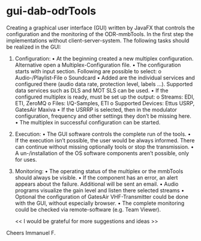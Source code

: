 # gui-dab-odrTools

Creating a graphical user interface (GUI) written by JavaFX that controls the configuration and the monitoring of the ODR-mmbTools. In the first step the implementations without client-server-system. The following tasks should be realized in the GUI:

1. Configuration:
•	At the beginning created a new multiplex configuration. Alternative open a Multiplex-Configuration file.
•	The configuration starts with input section. Following are possible to select: 
   o	Audio-/Playlist-File
   o	Soundcard
•	Added are the individual services and configured there (audio data rate, protection level, labels ...). Supported data services such as DLS and MOT SLS can be used.
•	If the configured multiplex is ready, must be set up the output: 
   o	Streams: EDI, ETI, ZeroMQ
   o	Files: I/Q-Samples, ETI 
   o	Supported Devices: Ettus USRP, GatesAir Maxiva
•	If the USRRP is selected, then in the modulator configuration, frequency and other settings they don’t be missing here.
•	The multiplex in successful configuration can be started.

2. Execution:
•	The GUI software controls the complete run of the tools.
•	If the execution isn’t possible, the user would be always informed. There can continue without missing optionally tools or stop the transmission.
•	A un-/installation of the OS software components aren’t possible, only for uses.

3. Monitoring:
•	The operating status of the multiplex or the mmbTools should always be visible.
•	If the component has an error, an alert appears about the failure. Additional will be sent an email.
•	Audio programs visualize the gain level and listen there selected streams
•	Optional the configuration of GatesAir VHF-Transmitter could be done with the GUI, without especially browser.
•	The complete monitoring could be checked via remote-software (e.g. Team Viewer).

    
    << I would be grateful for more suggestions and ideas >>
 
Cheers 
Immanuel F.
